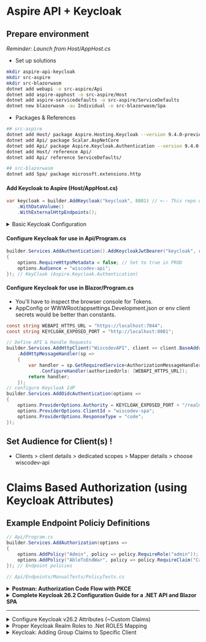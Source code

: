 # Aspire API + Keycloak 

## Prepare environment
*Reminder: Launch from Host/AppHost.cs*

- Set up solutions
```bash
mkdir aspire-api-keycloak
mkdir src-aspire
mkdir src-blazorwasm
dotnet add webapi -o src-aspire/Api
dotnet add aspire-apphost -o src-aspire/Host
dotnet add aspire-servicedefaults -o src-aspire/ServiceDefaults
dotnet new blazorwasm -au Individual -o src-blazorwasm/Spa
```

- Packages & References
```bash
## src-aspire
dotnet add Host/ package Aspire.Hosting.Keycloak --version 9.4.0-preview.1.25378.8
dotnet add Api/ package Scalar.AspNetCore
dotnet add Api/ package Aspire.Keycloak.Authentication --version 9.4.0-preview.1.25378.8 
dotnet add Host/ reference Api/
dotnet add Api/ reference ServiceDefaults/

## src-blazorwasm
dotnet add Spa/ package microsoft.extensions.http
```  

#### Add Keycloak to Aspire (Host/AppHost.cs)
```csharp
var keycloak = builder.AddKeycloak("keycloak", 8081) // <-- This repo uses 8081 for Keycloak
    .WithDataVolume()
    .WithExternalHttpEndpoints();
```

<details><summary>Basic Keycloak Configuration</summary>  

## Configure Keycloak Instance 
- Ensure Docker is running
- Launch Aspire project
- View keycloak details, scroll down to get default Keycloak credentials
  - KC_BOOTSTRAP_ADMIN_USERNAME : admin
  - KC_BOOTSTRAP_ADMIN_PASSWORD : `QtScMU_s6K7UBfv}KT0N*d`
- Login with admin credentials
- Create new realm `wiscodev` 

###  Keycloak API Client (resource server)
- Create Client
  - General Settings
    - client type: OpenID Connect
    - clientID: `wiscodev-api` 
    - *Remaining fields are optional*
  - Capability Config *(Note: if client authentication is off, it is a public client)*
    - Client authentication & authorization: both off
    - Authentication flow: **un**check all boxes
  - Login Settings
    - All blank
- Client Scopes (from left hand side bar, below clients)
  - Create client scopes (noun:verb || resource:action || namespace:resource:action)
    - **Note:** *The generated `-dedicated` scope is more appropriate for service accounts or rudimentary single-client setups.
    - *Reminder:* Ensure 'include in token scope' is **on**
      - `wiscodev:tests:read`
      - `wiscodev:tests:write`
    - For each scope, click on 'Mappers' tab > 'Configure a new mapper' > select 'Audience'
      - Type: Audience
      - Name `Wiscodev API Developers`
      - Included Client Audience: `wiscodev-api`
      - Leave the rest as default
        - Add to ID token: off
        - Add to access token: ON
        - add to lightweight access token: off
        - Add to token introspection: ON


### Keycloak Blazor SPA Client (resource consumer)
- Create Client
  - General Settings
    - client type: OpenID Connect
    - clientID: `wiscodev-spa`
    - *Remaining fields are optional*
  - Compatibility Config
    - Client authentication & authorization: both off
    - *Check* the box for `Standard flow`, all the others are **un**checked
  - Login Settings
    - Valid redirect URIs: `https://localhost:7059/authentication/login-callback`
    - Valid post logout redirect URIs: `https://localhost:7059/authentication/logout-callback`
    - The rest can be left blank, 'Web origins' will be automatically populated later.
    - click `Client scopes` tab
      - Check the boxes for the two scopes defined earlier and click [Add] > Optional

</details>  


#### Configure Keycloak for use in Api/Program.cs
```csharp
builder.Services.AddAuthentication().AddKeycloakJwtBearer("keycloak", realm: "wiscodev", options =>
{
    options.RequireHttpsMetadata = false; // Set to true in PROD
    options.Audience = "wiscodev-api";
}); // KeyCloak (Aspire.Keycloak.Authentication)
```

#### Configure Keycloak for use in Blazor/Program.cs
- You'll have to inspect the browser console for Tokens. 
- AppConfig or WWWRoot/appsettings.Development.json or env client secrets would be better than constants.
```csharp
const string WEBAPI_HTTPS_URL = "https://localhost:7044";
const string KEYCLOAK_EXPOSED_PORT = "http://localhost:8081";

// Define API & Handle Requests
builder.Services.AddHttpClient("WiscodevAPI", client => client.BaseAddress = new Uri(WEBAPI_HTTPS_URL))
    .AddHttpMessageHandler(sp =>
    {
        var handler = sp.GetRequiredService<AuthorizationMessageHandler>()
            .ConfigureHandler(authorizedUrls: [WEBAPI_HTTPS_URL]); 
        return handler;
    });
// configure Keycloak IdP
builder.Services.AddOidcAuthentication(options =>
{
    options.ProviderOptions.Authority = KEYCLOAK_EXPOSED_PORT + "/realms/wiscodev";
    options.ProviderOptions.ClientId = "wiscodev-spa";
    options.ProviderOptions.ResponseType = "code";
});
```

## Set Audience for Client(s) !
- Clients > client details > dedicated scopes > Mapper details > choose wiscodev-api

# Claims Based Authorization (using Keycloak Attributes)



## Example Endpoint Policiy Definitions
```csharp
// Api/Program.cs
builder.Services.AddAuthorization(options =>
{
    options.AddPolicy("Admin", policy => policy.RequireRole("admin"));
    options.AddPolicy("AbleToEndWar", policy => policy.RequireClaim("CanCreateWhirledPeas", "true"));
}); // Endpoint policies

// Api/Endpoints/ManualTests/PolicyTests.cs

```


<details>
  <summary><strong>Postman: Authorization Code Flow with PKCE</strong></summary>

  **Notes:**
  - Configure web origins in Keycloak to prevent CORS issues with tools like Scalar. Ex: `https://localhost:7114`

  #### Step 1: Configure Your Keycloak Client for Postman

  First, you need to tell Keycloak about Postman by configuring a client that is allowed to use this flow.

  1.  **Navigate to your Keycloak Realm** and go to **Clients**.
  2.  Create a new client (e.g., `wiscodev-postman`).
  3.  **Ensure Client authentication is OFF**. This configures it as a `public` client, which is correct for a tool like Postman.
  4.  In the client settings, ensure:
      *   **Standard flow:** Must be **ON** / checked.
  5.  **Set the Valid redirect URI:** This is the most critical step. Add the official Postman callback URL:
      *   `https://oauth.pstmn.io/v1/callback`
  6.  **Enable PKCE:** From client details, click **Advanced** tab, scroll down to *Advanced settings* and set **PKCE Code Challenge Method** to **S256**.
  7.  **Save** your client configuration.

  #### Step 2: Configure Authorization in Postman

  Now, configure the authorization settings for your Postman request or collection.

  1.  Go to the **Authorization** tab.
  2.  Select **Type:** **OAuth 2.0**.
  3.  Under **Configure New Token**, fill out the form:
      *   **Grant Type:** **Authorization Code (With PKCE)**.
      *   **Callback URL:** Postman populates this automatically. Check "Authorize using browser". It must match the URL you entered in Keycloak.
      *   **Auth URL:** `https://YOUR_KEYCLOAK_DOMAIN/realms/YOUR_REALM/protocol/openid-connect/auth`
      *   **Access Token URL:** `https://YOUR_KEYCLOAK_DOMAIN/realms/YOUR_REALM/protocol/openid-connect/token`
      *   **Client ID:** The Client ID you set in Keycloak (e.g., `wiscodev-postman`).
      *   **Client Secret:** **Leave this blank.**
      *   **Code Challenge Method:** **SHA-256**.
      *   **Scope:** `openid profile email`
      *   **State:** Leave blank (Postman will generate one).

  #### Step 3: Get the Token

  1.  Click the **Get New Access Token** button.
  2.  A browser window will open to your Keycloak login page. Log in with a user's credentials.
  3.  After login, Keycloak redirects back to Postman, which automatically completes the flow.
  4.  A new window will show the `Access Token`. Click **Use Token**.

  Postman will now automatically add the JWT to the `Authorization` header of your requests as a Bearer token.

```bash
# Get a realm's users:
{{keycloakHostUrl}}/admin/realms/{{realm}}/users
```

</details>

<details><summary><strong>Complete Keycloak 26.2 Configuration Guide for a .NET API and Blazor SPA</strong></summary>


## Complete Keycloak 26.2 Configuration Guide for a .NET API and Blazor SPA

This guide walks through the entire process of setting up a new Keycloak realm to provide authentication and authorization for a distributed system consisting of:
*   A **.NET 9 Web API** (the Resource Server).
*   A **standalone Blazor WebAssembly App** (the SPA Client).

We will use a placeholder name of **"wiscodev"** for the project.

### Section 1: Create the New Realm

This is the top-level container for all your users, clients, and roles.

1.  Log in to your Keycloak Admin Console.
2.  Hover over the realm name in the top-left corner (initially "master") and click **Create Realm**.
3.  **Realm name:** `wiscodev`.
4.  Click **Create**. You will be automatically switched into the new `wiscodev` realm.

### Section 2: Create Hierarchical Realm Roles

These are the business-level roles. We will create them with inheritance (composition) so that higher roles automatically get the permissions of lower ones.

1.  From the left menu, select **Realm Roles**.
2.  Click **Create role**.
    *   **Role name:** `guest`. Click **Save**.
3.  Click **Create role** again.
    *   **Role name:** `user`. Click **Save**.
4.  Click on the newly created `user` role.
    *   Go to the **Associated roles** tab.
    *   In the "Filter by realm roles" box, find and select `guest`.
    *   Click **Add selected**. The `user` role now inherits from `guest`.
5.  Repeat this process for `admin` (inheriting from `user`) and `systemadmin` (inheriting from `admin`).

**Result:** You have a role hierarchy: `guest` -> `user` -> `admin` -> `systemadmin`.

### Section 3: Create Nested Groups and Map Roles

Groups are used to manage users. The group hierarchy will mirror the role hierarchy to enable attribute inheritance.

1.  From the left menu, select **Groups**.
2.  Click **Create group**.
    *   **Name:** `guests`. Click **Create**.
3.  Click on the new `guests` group, go to the **Role Mappings** tab, and assign the `guest` realm role.
4.  Go back to the main **Groups** page. **Select the `guests` group** from the list.
5.  With `guests` selected, click **Create group** to create a child group.
    *   **Name:** `users`. Click **Create**.
6.  Click on the new `users` child group, go to **Role Mappings**, and assign the `user` realm role.
7.  Repeat this process, always selecting the parent group first before creating the child:
    *   Create `admins` as a child of `users` and map the `admin` role to it.
    *   Create `systemadmins` as a child of `admins` and map the `systemadmin` role to it.

**Result:** You have a group hierarchy that mirrors your role hierarchy.

### Section 4: Assign Granular Permissions as Group Attributes

This is the source of truth for your fine-grained claims.

1.  Navigate to **Groups**.
2.  Select the **`guests`** group, go to the **Attributes** tab, and add:
    *   **Key:** `CanReadQuote`
    *   **Value:** `true`
    *   Click **Save**.
3.  Select the **`users`** group, go to the **Attributes** tab, and add:
    *   **Key:** `CanCreateQuote`
    *   **Value:** `true`
    *   Click **Save**.
4.  Select the **`admins`** group, go to the **Attributes** tab, and add:
    *   **Key:** `CanDeleteQuote`
    *   **Value:** `true`
    *   Click **Save**.

**Result:** A user placed in the `admins` group will now inherit all three attributes from its parent chain.

### Section 5: Configure the Clients

You need two separate clients: one to represent the API and one for the Blazor app.

#### A. The Web API Client (`wiscodev-api`)

This client exists almost exclusively to be an **audience**. It is a passive resource server.

1.  Navigate to **Clients** and click **Create client**.
2.  **Client ID:** `wiscodev-api`. Click **Next**.
3.  On the "Capability config" screen, **leave all toggles OFF**.
    *   `Client authentication`: **OFF**.
    *   All authorization flows should be disabled.
4.  Click **Save**. That's it. This client is done.

#### B. The Blazor SPA Client (`wiscodev-spa`)

This is the active public client that will initiate logins.

1.  Navigate to **Clients** and click **Create client**.
2.  **Client ID:** `wiscodev-spa`. Click **Next**.
3.  **Capability config:**
    *   `Client authentication`: **OFF** (This makes it a public client).
    *   `Standard flow`: **ON** (This enables the OIDC Authorization Code Flow).
    *   Leave all other flows disabled.
4.  Click **Next**.
5.  **Login settings:**
    *   **Valid redirect URIs:** `http://localhost:5000/authentication/login-callback` (Replace port if necessary). Add any other production URLs later.
    *   **Web origins:** `http://localhost:5000`. This is crucial for preventing CORS errors.
6.  Click **Save**.
7.  After saving, go to the **Advanced** tab of the `wiscodev-spa` client.
8.  Set **PKCE Code Challenge Method** to `S256`.
9.  Click **Save**.

### Section 6: Configure Mappers (The Bridge)

This is the final and most important step, where you configure what goes inside the JWT.

#### A. Flatten Realm Roles for .NET Compatibility

1.  From the main menu, go to **Client Scopes**.
2.  Click on the built-in scope named **`roles`**.
3.  Go to the **Mappers** tab.
4.  Click on the mapper named `realm roles`.
5.  Change the **Token Claim Name** from `realm_access.roles` to simply **`roles`**.
6.  Turn **Add to ID token** to **ON**. (The Blazor app needs this to see roles).
7.  Ensure **Add to access token** is also **ON**.
8.  Click **Save**.

#### B. Configure Mappers for the SPA Client

These mappers will be added to the SPA's dedicated scope to ensure they only apply when logging in through this client.

1.  Navigate to **Clients** -> **`wiscodev-spa`** -> **Client Scopes** tab.
2.  Click on the scope named **`wiscodev-spa-dedicated`**.
3.  Click the **Add Mapper** button.

**Mapper 1: Add API Audience (`aud`)**
1.  Click **Add mapper** -> **By configuration** -> **Audience**.
2.  **Name:** `api-audience`.
3.  **Included Client Audience:** Select `wiscodev-api` from the dropdown.
4.  **Add to access token:** **ON**.
5.  Click **Save**.

**Mapper 2: Map Group Attributes to Claims**
You must create one mapper for each permission attribute.

1.  **Navigate to Clients:**
    *   From the left menu, click on **Clients**.

2.  **Select the `wiscodev-spa` Client:** (or wiscodev-angular, etc.)
    *   Find and click on your Blazor application's client, `wiscodev-spa`, from the list.

3.  **Go to Client Scopes:**
    *   Click on the **Client Scopes** tab for your client.

4.  **Select the Dedicated Scope:**
    *   You will see a scope named `wiscodev-spa-dedicated`. This scope is for mappers that are specific to this client. Click on it.

5.  **Add a New Mapper:**
    *   You are now on the Mappers configuration page for the scope.
    *   Click the **Add mapper** button.
    *   From the dropdown list, select **By configuration**.
    *   Choose the mapper type named **User Attribute**.

6.  **Configure the Mapper:**
    *   **Name:** Give it a clear, descriptive name. `CanDeleteQuote` is perfect.
    *   **User Attribute:** `CanDeleteQuote`. This field is case-sensitive and must **exactly match the Key** you set on the group attribute in Part 1.
    *   **Token Claim Name:** `CanDeleteQuote`. This defines what the claim will be named inside the final JWT.
    *   **Claim JSON Type:** Set this to `boolean`. This ensures the value in the JWT is `true` (without quotes) instead of `"true"` (as a string).
    *   **Add to access token:** This must be **ON**. Your Web API needs this claim in the access token to perform authorization.
    *   **Add to ID token:** This can be **OFF**. Your SPA app's UI logic is based on roles, so it doesn't need this granular claim.

7.  **Save the Mapper:**
    *   Click the **Save** button.


---

### Verification

Your Keycloak realm is now fully configured. To verify, create a test user and add them to the `admins` group. Use the Postman or Scalar flow for the `wiscodev-spa` client to get an access token. Decode the JWT using a tool like [jwt.io](https://jwt.io).

The decoded payload should contain:

```json
{
  ...
  "aud": [
    "wiscodev-api",
    "account"
  ],
  "roles": [
    "guest",
    "user",
    "admin"
  ],
  "CanReadQuote": true,
  "CanCreateQuote": true,
  "CanDeleteQuote": true,
  ...
}
```

This token is now perfectly formed for consumption by both your Blazor SPA (which will use the `roles` claim) and your .NET API (which will use the `aud` and granular `Can...` claims).

</details>




---
<details>
  <summary>Configure Keycloak v26.2 Attributes (~Custom Claims)</summary>

  ### 1. Define the Attribute in the User Profile Schema
  This makes the attribute available across the realm.

  1.  Go to **Realm Settings** -> **User profile** tab.
  2.  Click **Create attribute**.
  3.  Fill out the form:
      *   **Attribute[Name]:** `CanCreateWhirledPeas` (Machine-readable name for your API/mappers).
      *   **Display name:** `Can create whirled peas` (Friendly label for the UI).
      *   **Enabled when:** `Always`.
      *   **Required:** `off`.
      *   **Permissions -> Who can view?:** `Admin only`.
      *   **Permissions -> Who can edit?:** `Admin only`.
  4.  Click **Save**. Repeat for other custom claims.

  ### 2. Map User Attribute to the Token
  This ensures the attribute is included in the JWT when a user logs in.

  > **TLDR;** @ Keycloak > Realm > Clients >  Client Scopes > *profile* > Mappers > Add Mapper > User Attribute


  1.  Click the **Client Scopes** tab.
  2.  Click the **`profile`** scope in the list. (will be hyperlinked, if not you're in the wrong view)
  3.  On the `profile` scope's page, click its **Mappers** tab.
  4.  Click **Add mapper** {by configuration / configure a new mapper... depends on prior config}.
  > Steps won't be a 100% match if you have a `-dedicated` client, they're similar though :exclamation: TODO: *clean-up docs*
  5.  Select **By configuration** -> **User Attribute** : *Map a custom user attribute to a token claim*.
  6.  Fill out the form:
      *   **Name:** `CanCreateWhirledPeas` (A descriptive name for this mapper).
      *   **User Attribute:** `CanCreateWhirledPeas` (dropdown to the key from the user profile schema).
      *   **Token Claim Name:** `CanCreateWhirledPeas` (The name of the claim in the JWT).
      *   **Claim JSON Type:** `boolean`
      *   **Add to access token, add to ID token, add to userinfo, add to token introspection:** **ON**
        - The rest are off
  7.  Click **Save**.

  ### 3. Edit the Attribute for a Specific User
  Now you can grant the permission to a user.

  1.  Go to **Users** and select the user to edit.
  2.  On the user's **Details** tab, you will see a new field with the display name you created (e.g., "Can Delete Quote").
  3.  Enter the value (e.g., `true`) and click **Save**.

</details>  

<details><summary>Proper Keycloak Realm Roles to .Net ROLES Mapping</summary>

Correct Keycloak UI Path for Realm Roles → Top-Level role Claim
1. You want your realm roles to appear as a top-level claim (role) in the JWT.
2. Realm roles are defined at the realm level (not client roles).
(Can also map roles to clients, but that's not the focus here.)

You add mappers to a Client Scope (usually the -dedicated scope for your client).
You do NOT add mappers to the client itself, but to the client’s assigned scope.
Step-by-Step: Add Mapper for Realm Roles in wiscodev-api
Clients → Select wiscodev-api

Client Scopes tab → Find or select wiscodev-api-dedicated

Click on wiscodev-api-dedicated to edit it.
Mappers tab (within the client scope) → Add Mapper

Click Add Mapper.
You will see:
From predefined mappers
By configuration
Best Practice: Use “By configuration”

“Predefined mappers” is for built-in defaults, but for custom flattening of realm roles, choose By configuration.
Mapper Settings
Mapper Type: User Realm Role
Name: role (or roles)
Token Claim Name: role
Claim JSON Type: String
Add to ID token: ON (for SPA clients)
Add to Access token: ON (for API clients)
Multivalued: ON
Repeat for wiscodev-spa
Do the same for the wiscodev-spa-dedicated client scope.
This ensures your SPA and API tokens both have top-level role claims.
Summary Table
Step	Action
Clients → Select client	wiscodev-api
Client Scopes → Select client scope (dedicated)	wiscodev-api-dedicated
Client Scope → Mappers tab → Add Mapper	By configuration
Mapper Type	User Realm Role
Token Claim Name	role
Multivalued	ON
Add to Access/ID token	ON
Result
Your JWT will now include:
JSON
"role": [
  "SystemAdmin",
  "Admin",
  ...
]
.NET 9 will recognize these as role claims, enabling [Authorize(Roles="SystemAdmin")] and .RequireRole("SystemAdmin").
References

Use the Client Scope → Mappers → Add Mapper (By configuration) path.
Select User Realm Role as the type.
Repeat for SPA and API client scopes.
</details>  

<details><summary>Keycloak: Adding Group Claims to Specific Client</summary>

#### Part 2: Create a Mapper to Add the Attribute to the Token

In this step, we tell Keycloak how to translate the group attribute into a claim for your specific client.

1.  **Navigate to Clients:**
    *   From the left menu, click on **Clients**.

2.  **Select the `wiscodev-angular` Client:** (or wiscodev-spa, etc.)
    *   Find and click on your Blazor application's client, `wiscodev-angular`, from the list.

3.  **Go to Client Scopes:**
    *   Click on the **Client Scopes** tab for your client.

4.  **Select the Dedicated Scope:**
    *   You will see a scope named `wiscodev-angular-dedicated`. This scope is for mappers that are specific to this client. Click on it.

5.  **Add a New Mapper:**
    *   You are now on the Mappers configuration page for the scope.
    *   Click the **Add mapper** button.
    *   From the dropdown list, select **By configuration**.
    *   Choose the mapper type named **User Attribute**.

6.  **Configure the Mapper:**
    *   **Name:** Give it a clear, descriptive name. `CanDeleteQuote` is perfect.
    *   **User Attribute:** `CanDeleteQuote`. This field is case-sensitive and must **exactly match the Key** you set on the group attribute in Part 1.
    *   **Token Claim Name:** `CanDeleteQuote`. This defines what the claim will be named inside the final JWT.
    *   **Claim JSON Type:** Set this to `boolean`. This ensures the value in the JWT is `true` (without quotes) instead of `"true"` (as a string).
    *   **Add to access token:** This must be **ON**. Your Web API needs this claim in the access token to perform authorization.
    *   **Add to ID token:** This can be **OFF**. Your SPA app's UI logic is based on roles, so it doesn't need this granular claim.

7.  **Save the Mapper:**
    *   Click the **Save** button.

---


</details>